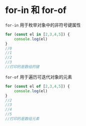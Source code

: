 # for-in 和 for-of

`for-in` 用于枚举对象中的非符号键属性

```js
for (const el in [2,3,4,5]) {
    console.log(el)
}
//0
//1
//2
//3
//打印的是数组的键
```

`for-of` 用于遍历可迭代对象的元素

```js
for (const el of [2,3,4,5]) {
    console.log(el)
}
//2
//3
//4
//5
//打印的是数组元素
```

